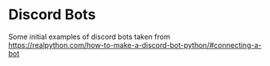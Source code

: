 # Discord Bots

Some initial examples of discord bots taken from https://realpython.com/how-to-make-a-discord-bot-python/#connecting-a-bot
